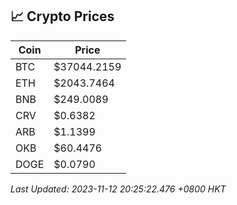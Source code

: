 ## 📈 Crypto Prices

| Coin | Price |
| ---- | ----- |
| BTC | $37044.2159 |
| ETH | $2043.7464 |
| BNB | $249.0089 |
| CRV | $0.6382 |
| ARB | $1.1399 |
| OKB | $60.4476 |
| DOGE | $0.0790 |

_Last Updated: 2023-11-12 20:25:22.476 +0800 HKT_